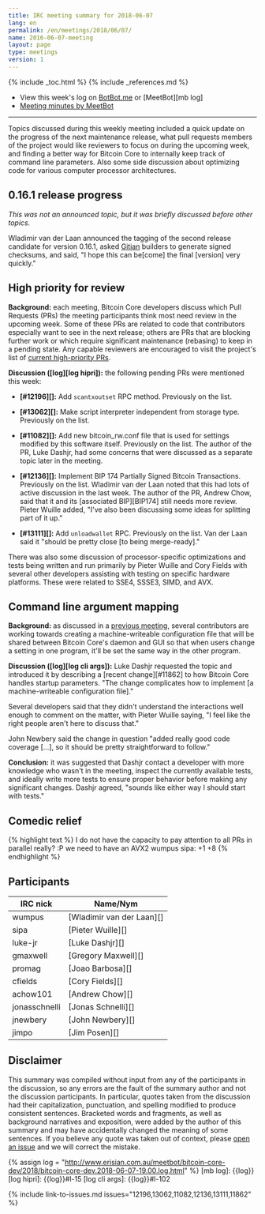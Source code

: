 ```yaml
---
title: IRC meeting summary for 2018-06-07
lang: en
permalink: /en/meetings/2018/06/07/
name: 2016-06-07-meeting
layout: page
type: meetings
version: 1
---
```

{% include _toc.html %}
{% include _references.md %}

- View this week's log on [BotBot.me](https://botbot.me/freenode/bitcoin-core-dev/msg/100892716/) or [MeetBot][mb log]
- [Meeting minutes by MeetBot](http://www.erisian.com.au/meetbot/bitcoin-core-dev/2018/bitcoin-core-dev.2018-06-07-19.00.html)

---

Topics discussed during this weekly meeting included a quick update on
the progress of the next maintenance release, what pull requests members
of the project would like reviewers to focus on during the upcoming
week, and finding a better way for Bitcoin Core to internally keep track
of command line parameters.   Also some side discussion about optimizing
code for various computer processor architectures.

## 0.16.1 release progress

*This was not an announced topic, but it was briefly discussed before
other topics.*

Wladimir van der Laan announced the tagging of the second release
candidate for version 0.16.1, asked [Gitian][] builders to generate
signed checksums, and said, "I hope this can be[come] the final
[version] very quickly."

## High priority for review

**Background:** each meeting, Bitcoin Core developers discuss which Pull
Requests (PRs) the meeting participants think most need review in the
upcoming week.  Some of these PRs are related to code that contributors
especially want to see in the next release; others are PRs that are
blocking further work or which require significant maintenance (rebasing)
to keep in a pending state.  Any capable reviewers are encouraged to
visit the project's list of [current high-priority
PRs][].

**Discussion ([log][log hipri]):** the following pending PRs were
mentioned this week:

- **[#12196][]:** Add `scantxoutset` RPC method. Previously on the list.

- **[#13062][]:** Make script interpreter independent from storage type.
  Previously on the list.

- **[#11082][]:** Add new bitcoin_rw.conf file that is used for settings
  modified by this software itself.  Previously on the list.  The author
  of the PR, Luke Dashjr, had some concerns that were discussed as a
  separate topic later in the meeting.

- **[#12136][]:** Implement BIP 174 Partially Signed Bitcoin
  Transactions.  Previously on the list.  Wladimir van der Laan noted
  that this had lots of active discussion in the last week. The author
  of the PR, Andrew Chow, said that it and its [associated BIP][BIP174]
  still needs more review.  Pieter Wuille added, "I've also been
  discussing some ideas for splitting part of it up."

- **[#13111][]:** Add `unloadwallet` RPC.  Previously on the list.  Van der Laan
  said it "should be pretty close [to being merge-ready]."

There was also some discussion of processor-specific optimizations and
tests being written and run primarily by Pieter Wuille and Cory Fields
with several other developers assisting with testing on specific
hardware platforms.  These were related to SSE4, SSSE3, SIMD, and AVX.

## Command line argument mapping

**Background:** as discussed in a [previous meeting][rw conf meet
notes], several contributors are working towards creating a
machine-writeable configuration file that will be shared between Bitcoin
Core's daemon and GUI so that when users change a setting in one
program, it'll be set the same way in the other program.

**Discussion ([log][log cli args]):** Luke Dashjr requested the topic
and introduced it by describing a [recent change][#11862] to how Bitcoin
Core handles startup parameters.  "The change complicates how to
implement [a machine-writeable configuration file]."

Several developers said that they didn't understand the interactions
well enough to comment on the matter, with Pieter Wuille saying, "I feel
like the right people aren't here to discuss that."

John Newbery said the change in question "added really good code
coverage [...], so it should be pretty straightforward to follow."

**Conclusion:** it was suggested that Dashjr contact a developer with
more knowledge who wasn't in the meeting, inspect the currently
available tests, and ideally write more tests to ensure proper behavior
before making any significant changes.  Dashjr agreed, "sounds like
either way I should start with tests."

## Comedic relief

{% highlight text %}
<wumpus> I do not have the capacity to pay attention to
         all PRs in parallel
<promag> really? :P
<sipa> we need to have an AVX2 wumpus
<wumpus> sipa: +1
<sipa> +8
{% endhighlight %}


## Participants

| IRC nick        | Name/Nym                  |
|-----------------|---------------------------|
| wumpus          | [Wladimir van der Laan][] |
| sipa            | [Pieter Wuille][]         |
| luke-jr         | [Luke Dashjr][]           |
| gmaxwell        | [Gregory Maxwell][]       |
| promag          | [Joao Barbosa][]          |
| cfields         | [Cory Fields][]           |
| achow101        | [Andrew Chow][]           |
| jonasschnelli   | [Jonas Schnelli][]        |
| jnewbery        | [John Newbery][]          |
| jimpo           | [Jim Posen][]             |

## Disclaimer

This summary was compiled without input from any of the participants in
the discussion, so any errors are the fault of the summary author and
not the discussion participants.  In particular, quotes taken from the
discussion had their capitalization, punctuation, and spelling modified
to produce consistent sentences.  Bracketed words and fragments, as well
as background narratives and exposition, were added by the author of
this summary and may have accidentally changed the meaning of some
sentences.  If you believe any quote was taken out of context, please
[open an issue](https://github.com/bitcoin-core/bitcoincore.org/issues/new)
and we will correct the mistake.

[current high-priority PRs]: https://github.com/bitcoin/bitcoin/projects/8
[gitian]: https://github.com/bitcoin-core/gitian.sigs
[rw conf meet notes]: /en/meetings/2018/05/24/#gui-prune-setting-and-writable-config-files

{% assign log = "http://www.erisian.com.au/meetbot/bitcoin-core-dev/2018/bitcoin-core-dev.2018-06-07-19.00.log.html" %}
[mb log]: {{log}}
[log hipri]: {{log}}#l-15
[log cli args]: {{log}}#l-102

{% include link-to-issues.md issues="12196,13062,11082,12136,13111,11862" %}

